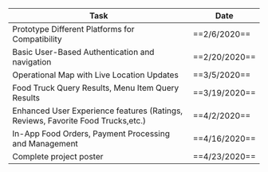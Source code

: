 | Task                                                                            	| Date      	    |
|---------------------------------------------------------------------------------	|-----------	    |
| Prototype Different Platforms for Compatibility                                 	| ==2/6/2020==  	|
| Basic User-Based Authentication and navigation                                  	| ==2/20/2020== 	|
| Operational Map with Live Location Updates                                      	| ==3/5/2020==  	|
| Food Truck Query Results, Menu Item Query Results                               	| ==3/19/2020== 	|
| Enhanced User Experience features (Ratings, Reviews, Favorite Food Trucks,etc.) 	| ==4/2/2020==  	|
| In-App Food Orders, Payment Processing and Management                           	| ==4/16/2020== 	|
| Complete project poster                                                         	| ==4/23/2020== 	|